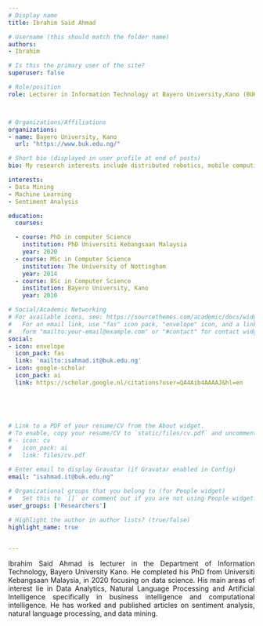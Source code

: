 ```yaml
---
# Display name
title: Ibrahim Said Ahmad

# Username (this should match the folder name)
authors:
- Ibrahim

# Is this the primary user of the site?
superuser: false

# Role/position
role: Lecturer in Information Technology at Bayero University,Kano (BUK)



# Organizations/Affiliations
organizations:
- name: Bayero University, Kano
  url: "https://www.buk.edu.ng/"

# Short bio (displayed in user profile at end of posts)
bio: My research interests include distributed robotics, mobile computing and programmable matter.

interests:
- Data Mining
- Machine Learning
- Sentiment Analysis

education:      
  courses: 

  - course: PhD in computer Science 
    institution: PhD Universiti Kebangsaan Malaysia 
    year: 2020
  - course: MSc in Computer Science
    institution: The University of Nottingham 
    year: 2014
  - course: BSc in Computer Science
    institution: Bayero University, Kano
    year: 2010

# Social/Academic Networking
# For available icons, see: https://sourcethemes.com/academic/docs/widgets/#icons
#   For an email link, use "fas" icon pack, "envelope" icon, and a link in the
#   form "mailto:your-email@example.com" or "#contact" for contact widget.
social:
- icon: envelope
  icon_pack: fas
  link: 'mailto:isahmad.it@buk.edu.ng'  
- icon: google-scholar
  icon_pack: ai
  link: https://scholar.google.nl/citations?user=QA4Aib4AAAAJ&hl=en
  

  
  
  
# Link to a PDF of your resume/CV from the About widget.
# To enable, copy your resume/CV to `static/files/cv.pdf` and uncomment the lines below.  
# - icon: cv
#   icon_pack: ai
#   link: files/cv.pdf

# Enter email to display Gravatar (if Gravatar enabled in Config)
email: "isahmad.it@buk.edu.ng"
  
# Organizational groups that you belong to (for People widget)
#   Set this to `[]` or comment out if you are not using People widget.  
user_groups: ['Researchers']

# Highlight the author in author lists? (true/false)
highlight_name: true


---
```


Ibrahim Said Ahmad is lecturer in the Department of Information Technology, Bayero University Kano. He completed his PhD from Universiti Kebangsaan Malaysia, in 2020 focusing on data science. His main areas of interest lie in Data Analytics, Natural Language Processing and Artificial Intelligence specifically in business intelligence and computational intelligence. He has worked and published articles on sentiment analysis, natural language processing, and data mining. 

<style>
body {
text-align: justify}
</style>
